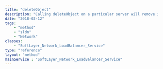 ```yaml
---
title: "deleteObject"
description: "Calling deleteObject on a particular server will remove it from the load balancer.  This is the only way to remove a service from your load balancer.  If you wish to remove a server, first call this function, then reload the virtualIpAddress object and edit the remaining services to reflect the other changes that you wish to make. "
date: "2018-02-12"
tags:
    - "method"
    - "sldn"
    - "Network"
classes:
    - "SoftLayer_Network_LoadBalancer_Service"
type: "reference"
layout: "method"
mainService : "SoftLayer_Network_LoadBalancer_Service"
---
```

